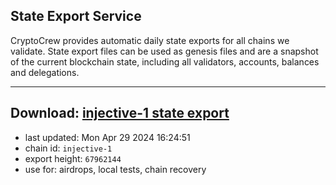 ## State Export Service
CryptoCrew provides automatic daily state exports for all chains we validate. State export files can be used as genesis files and are a snapshot of the current blockchain state, including all validators, accounts, balances and delegations.

---
**Download: [injective-1 state export](https://dl-eu2.ccvalidators.com/SERVICE/injective/injective-1_export_67962144.json)**
---

- last updated: Mon Apr 29 2024 16:24:51
- chain id: `injective-1`
- export height: `67962144`
- use for: airdrops, local tests, chain recovery
